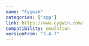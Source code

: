 ```yaml
---
name: "Cygwin"
categories: ['app']
link: https://www.cygwin.com/
compatibility: emulation
versionFrom: "3.4.7"
---
```


